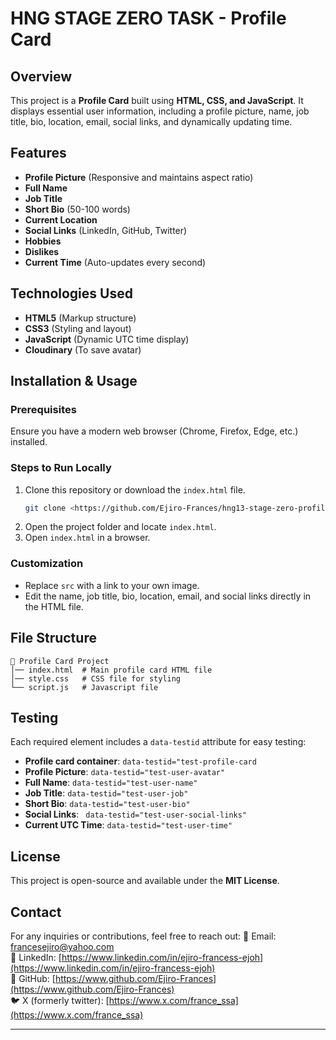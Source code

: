 # HNG STAGE ZERO TASK - Profile Card

## Overview

This project is a **Profile Card** built using **HTML, CSS, and JavaScript**. It displays essential user information, including a profile picture, name, job title, bio, location, email, social links, and dynamically updating time.

## Features

- **Profile Picture** (Responsive and maintains aspect ratio)
- **Full Name**
- **Job Title**
- **Short Bio** (50-100 words)
- **Current Location**
- **Social Links** (LinkedIn, GitHub, Twitter)
- **Hobbies**
- **Dislikes**
- **Current Time** (Auto-updates every second)

## Technologies Used

- **HTML5** (Markup structure)
- **CSS3** (Styling and layout)
- **JavaScript** (Dynamic UTC time display)
- **Cloudinary** (To save avatar)

## Installation & Usage

### Prerequisites

Ensure you have a modern web browser (Chrome, Firefox, Edge, etc.) installed.

### Steps to Run Locally

1. Clone this repository or download the `index.html` file.
   ```sh
   git clone <https://github.com/Ejiro-Frances/hng13-stage-zero-profile-card.git>
   ```
2. Open the project folder and locate `index.html`.
3. Open `index.html` in a browser.

### Customization

- Replace `src` with a link to your own image.
- Edit the name, job title, bio, location, email, and social links directly in the HTML file.

## File Structure

```
📂 Profile Card Project
│── index.html  # Main profile card HTML file
│── style.css   # CSS file for styling
└── script.js   # Javascript file

```

## Testing

Each required element includes a `data-testid` attribute for easy testing:

- **Profile card container**: `data-testid="test-profile-card`
- **Profile Picture**: `data-testid="test-user-avatar"`
- **Full Name**: `data-testid="test-user-name"`
- **Job Title**: `data-testid="test-user-job"`
- **Short Bio**: `data-testid="test-user-bio"`
- **Social Links**: ` data-testid="test-user-social-links"`
- **Current UTC Time**: `data-testid="test-user-time"`

## License

This project is open-source and available under the **MIT License**.

## Contact

For any inquiries or contributions, feel free to reach out:
📧 Email: francesejiro@yahoo.com  
🔗 LinkedIn: [https://www.linkedin.com/in/ejiro-francess-ejoh](https://www.linkedin.com/in/ejiro-francess-ejoh)  
🐙 GitHub: [https://www.github.com/Ejiro-Frances](https://www.github.com/Ejiro-Frances)  
🐦 X (formerly twitter): [https://www.x.com/france_ssa](https://www.x.com/france_ssa)

---
